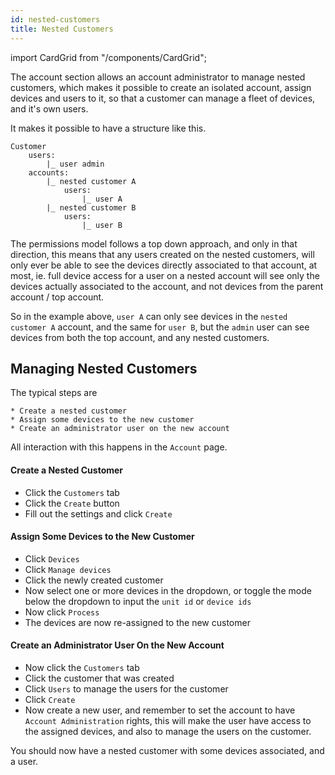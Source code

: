 ```yaml
---
id: nested-customers
title: Nested Customers
---
```

import CardGrid from "/components/CardGrid";

The account section allows an account administrator to manage nested customers, 
which makes it possible to create an isolated account, assign devices and users 
to it, so that a customer can manage a fleet of devices, and it's own users.

It makes it possible to have a structure like this.

```
Customer
    users:
        |_ user admin
    accounts:
        |_ nested customer A
            users:
                |_ user A
        |_ nested customer B
            users:
                |_ user B
```

The permissions model follows a top down approach, and only in that direction, 
this means that any users created on the nested customers, will only ever be 
able to see the devices directly associated to that account, at most, ie. full 
device access for a user on a nested account will see only the devices actually 
associated to the account, and not devices from the parent account / top account.

So in the example above, `user A` can only see devices in the `nested customer A` 
account, and the same for `user B`, but the `admin` user can see devices from both
the top account, and any nested customers.

## Managing Nested Customers

The typical steps are

    * Create a nested customer
    * Assign some devices to the new customer
    * Create an administrator user on the new account

All interaction with this happens in the `Account` page.

#### Create a Nested Customer
* Click the `Customers` tab
* Click the `Create` button
* Fill out the settings and click `Create`

#### Assign Some Devices to the New Customer
* Click `Devices`
* Click `Manage devices`
* Click the newly created customer
* Now select one or more devices in the dropdown, or toggle the mode below the 
   dropdown to input the `unit id` or `device ids`
* Now click `Process`
* The devices are now re-assigned to the new customer

#### Create an Administrator User On the New Account
* Now click the `Customers` tab
* Click the customer that was created
* Click `Users` to manage the users for the customer
* Click `Create`
* Now create a new user, and remember to set the account to have 
    `Account Administration` rights, this will make the user have access to the
    assigned devices, and also to manage the users on the customer.

You should now have a nested customer with some devices associated, and a user.
